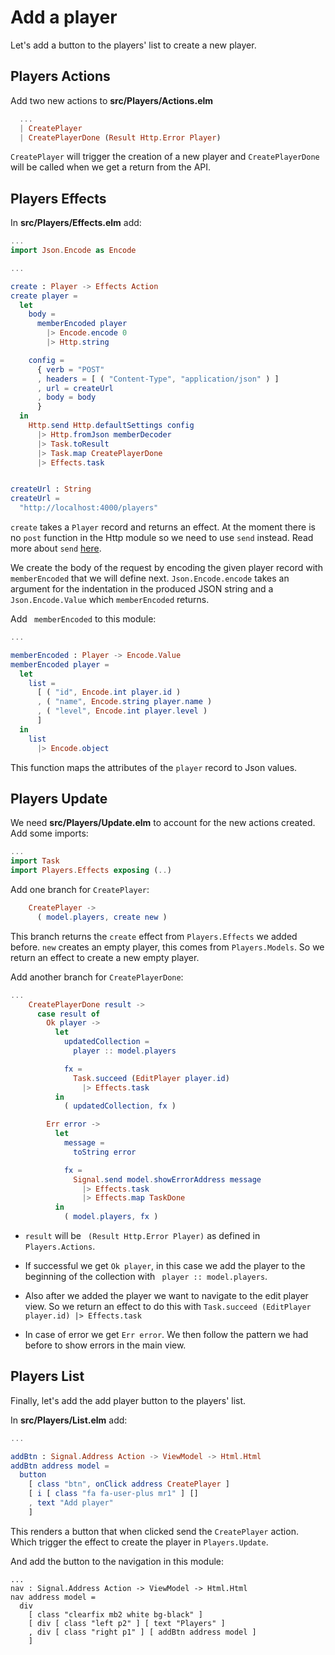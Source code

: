 # Add a player

Let's add a button to the players' list to create a new player.

## Players Actions

Add two new actions to __src/Players/Actions.elm__

```elm
  ...
  | CreatePlayer
  | CreatePlayerDone (Result Http.Error Player)
```

`CreatePlayer` will trigger the creation of a new player and `CreatePlayerDone` will be called when we get a return from the API.

## Players Effects

In __src/Players/Effects.elm__ add:

```elm
...
import Json.Encode as Encode

...

create : Player -> Effects Action
create player =
  let
    body =
      memberEncoded player
        |> Encode.encode 0
        |> Http.string

    config =
      { verb = "POST"
      , headers = [ ( "Content-Type", "application/json" ) ]
      , url = createUrl
      , body = body
      }
  in
    Http.send Http.defaultSettings config
      |> Http.fromJson memberDecoder
      |> Task.toResult
      |> Task.map CreatePlayerDone
      |> Effects.task


createUrl : String
createUrl =
  "http://localhost:4000/players"

```

`create` takes a `Player` record and returns an effect. At the moment there is no `post` function in the Http module so we need to use `send` instead. Read more about `send` [here](http://package.elm-lang.org/packages/evancz/elm-http/3.0.0/Http).

We create the body of the request by encoding the given player record with `memberEncoded` that we will define next. `Json.Encode.encode` takes an argument for the indentation in the produced JSON string and a `Json.Encode.Value` which `memberEncoded` returns.

Add ` memberEncoded` to this module:

```elm
...

memberEncoded : Player -> Encode.Value
memberEncoded player =
  let
    list =
      [ ( "id", Encode.int player.id )
      , ( "name", Encode.string player.name )
      , ( "level", Encode.int player.level )
      ]
  in
    list
      |> Encode.object
```

This function maps the attributes of the `player` record to Json values.

## Players Update

We need __src/Players/Update.elm__ to account for the new actions created. Add some imports:

```elm
...
import Task
import Players.Effects exposing (..)
```

Add one branch for `CreatePlayer`:

```elm
    CreatePlayer ->
      ( model.players, create new )
```

This branch returns the `create` effect from `Players.Effects` we added before. `new` creates an empty player, this comes from `Players.Models`. So we return an effect to create a new empty player.

Add another branch for `CreatePlayerDone`:

```elm
...
    CreatePlayerDone result ->
      case result of
        Ok player ->
          let
            updatedCollection =
              player :: model.players

            fx =
              Task.succeed (EditPlayer player.id)
                |> Effects.task
          in
            ( updatedCollection, fx )

        Err error ->
          let
            message =
              toString error

            fx =
              Signal.send model.showErrorAddress message
                |> Effects.task
                |> Effects.map TaskDone
          in
            ( model.players, fx )
```

- `result` will be ` (Result Http.Error Player)` as defined in `Players.Actions`.

- If successful we get `Ok player`, in this case we add the player to the beginning of the collection with ` player :: model.players`.

- Also after we added the player we want to navigate to the edit player view. So we return an effect to do this with `Task.succeed (EditPlayer player.id) |> Effects.task`

- In case of error we get `Err error`. We then follow the pattern we had before to show errors in the main view.

## Players List

Finally, let's add the add player button to the players' list.

In __src/Players/List.elm__ add:

```elm
...

addBtn : Signal.Address Action -> ViewModel -> Html.Html
addBtn address model =
  button
    [ class "btn", onClick address CreatePlayer ]
    [ i [ class "fa fa-user-plus mr1" ] []
    , text "Add player"
    ]
 ```

This renders a button that when clicked send the `CreatePlayer` action. Which trigger the effect to create the player in `Players.Update`.

And add the button to the navigation in this module:

```
...
nav : Signal.Address Action -> ViewModel -> Html.Html
nav address model =
  div
    [ class "clearfix mb2 white bg-black" ]
    [ div [ class "left p2" ] [ text "Players" ]
    , div [ class "right p1" ] [ addBtn address model ]
    ]
```